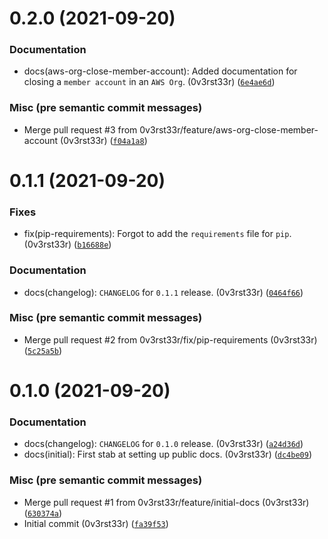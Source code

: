 # 0.2.0 (2021-09-20)

### Documentation

* docs(aws-org-close-member-account): Added documentation for closing a `member account` in an `AWS Org`. (0v3rst33r) ([`6e4ae6d`](https://github.com/0v3rst33r/handy-docs/commit/6e4ae6d2943fd5f7fe66dac299e1c103a53185e0))

### Misc (pre semantic commit messages)

* Merge pull request #3 from 0v3rst33r/feature/aws-org-close-member-account (0v3rst33r) ([`f04a1a8`](https://github.com/0v3rst33r/handy-docs/commit/f04a1a89788748b5d529963efe4220996c140dac))

# 0.1.1 (2021-09-20)

### Fixes

* fix(pip-requirements): Forgot to add the `requirements` file for `pip`. (0v3rst33r) ([`b16688e`](https://github.com/0v3rst33r/handy-docs/commit/b16688e5a572841fdcab8c04b46a7e80d32ea875))

### Documentation

* docs(changelog): `CHANGELOG` for `0.1.1` release. (0v3rst33r) ([`0464f66`](https://github.com/0v3rst33r/handy-docs/commit/0464f66f2e1c999da415e9abb66c980fafa93303))

### Misc (pre semantic commit messages)

* Merge pull request #2 from 0v3rst33r/fix/pip-requirements (0v3rst33r) ([`5c25a5b`](https://github.com/0v3rst33r/handy-docs/commit/5c25a5b4017da073581691a94b3863b20ef8958b))

# 0.1.0 (2021-09-20)

### Documentation

* docs(changelog): `CHANGELOG` for `0.1.0` release. (0v3rst33r) ([`a24d36d`](https://github.com/0v3rst33r/handy-docs/commit/a24d36d8e505bfcfd9aa93b5a393c888f7b16e77))
* docs(initial): First stab at setting up public docs. (0v3rst33r) ([`dc4be09`](https://github.com/0v3rst33r/handy-docs/commit/dc4be09f2cae821b03a3774ddf1aef4b38904a23))

### Misc (pre semantic commit messages)

* Merge pull request #1 from 0v3rst33r/feature/initial-docs (0v3rst33r) ([`630374a`](https://github.com/0v3rst33r/handy-docs/commit/630374a26c885c55f058ad5bc14a65da30e8510a))
* Initial commit (0v3rst33r) ([`fa39f53`](https://github.com/0v3rst33r/handy-docs/commit/fa39f53da2c9a92d6e7f93d346d9a453f135a6d2))
